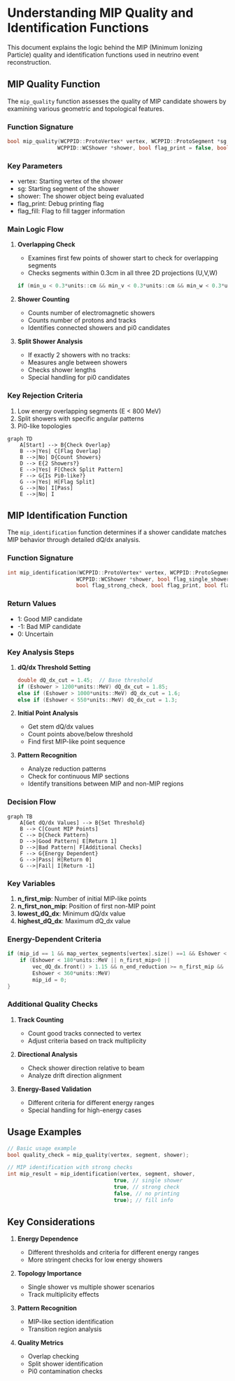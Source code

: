# Understanding MIP Quality and Identification Functions

This document explains the logic behind the MIP (Minimum Ionizing Particle) quality and identification functions used in neutrino event reconstruction.

## MIP Quality Function

The `mip_quality` function assesses the quality of MIP candidate showers by examining various geometric and topological features.

### Function Signature
```cpp
bool mip_quality(WCPPID::ProtoVertex* vertex, WCPPID::ProtoSegment *sg, 
                WCPPID::WCShower *shower, bool flag_print = false, bool flag_fill = false)
```

### Key Parameters

- vertex: Starting vertex of the shower
- sg: Starting segment of the shower
- shower: The shower object being evaluated
- flag_print: Debug printing flag
- flag_fill: Flag to fill tagger information

### Main Logic Flow

1. **Overlapping Check**
   - Examines first few points of shower start to check for overlapping segments
   - Checks segments within 0.3cm in all three 2D projections (U,V,W)
   ```cpp
   if (min_u < 0.3*units::cm && min_v < 0.3*units::cm && min_w < 0.3*units::cm)
   ```

2. **Shower Counting**
   - Counts number of electromagnetic showers
   - Counts number of protons and tracks
   - Identifies connected showers and pi0 candidates

3. **Split Shower Analysis**
   - If exactly 2 showers with no tracks:
   - Measures angle between showers
   - Checks shower lengths
   - Special handling for pi0 candidates

### Key Rejection Criteria

1. Low energy overlapping segments (E < 800 MeV)
2. Split showers with specific angular patterns
3. Pi0-like topologies

```mermaid
graph TD
    A[Start] --> B{Check Overlap}
    B -->|Yes| C[Flag Overlap]
    B -->|No| D{Count Showers}
    D --> E{2 Showers?}
    E -->|Yes| F[Check Split Pattern]
    F --> G{Is Pi0-like?}
    G -->|Yes| H[Flag Split]
    G -->|No| I[Pass]
    E -->|No| I
```

## MIP Identification Function

The `mip_identification` function determines if a shower candidate matches MIP behavior through detailed dQ/dx analysis.

### Function Signature
```cpp
int mip_identification(WCPPID::ProtoVertex* vertex, WCPPID::ProtoSegment *sg, 
                      WCPPID::WCShower *shower, bool flag_single_shower, 
                      bool flag_strong_check, bool flag_print, bool flag_fill)
```

### Return Values
- 1: Good MIP candidate
- -1: Bad MIP candidate
- 0: Uncertain

### Key Analysis Steps

1. **dQ/dx Threshold Setting**
   ```cpp
   double dQ_dx_cut = 1.45;  // Base threshold
   if (Eshower > 1200*units::MeV) dQ_dx_cut = 1.85;
   else if (Eshower > 1000*units::MeV) dQ_dx_cut = 1.6;
   else if (Eshower < 550*units::MeV) dQ_dx_cut = 1.3;
   ```

2. **Initial Point Analysis**
   - Get stem dQ/dx values
   - Count points above/below threshold
   - Find first MIP-like point sequence

3. **Pattern Recognition**
   - Analyze reduction patterns
   - Check for continuous MIP sections
   - Identify transitions between MIP and non-MIP regions

### Decision Flow

```mermaid
graph TB
    A[Get dQ/dx Values] --> B{Set Threshold}
    B --> C[Count MIP Points]
    C --> D{Check Pattern}
    D -->|Good Pattern| E[Return 1]
    D -->|Bad Pattern| F[Additional Checks]
    F --> G{Energy Dependent}
    G -->|Pass| H[Return 0]
    G -->|Fail| I[Return -1]
```

### Key Variables

1. **n_first_mip**: Number of initial MIP-like points
2. **n_first_non_mip**: Position of first non-MIP point
3. **lowest_dQ_dx**: Minimum dQ/dx value
4. **highest_dQ_dx**: Maximum dQ_dx value

### Energy-Dependent Criteria

```cpp
if (mip_id == 1 && map_vertex_segments[vertex].size() ==1 && Eshower < 500*units::MeV) {
    if (Eshower < 180*units::MeV || n_first_mip>0 || 
        vec_dQ_dx.front() > 1.15 && n_end_reduction >= n_first_mip && 
        Eshower < 360*units::MeV)
        mip_id = 0;
}
```

### Additional Quality Checks

1. **Track Counting**
   - Count good tracks connected to vertex
   - Adjust criteria based on track multiplicity

2. **Directional Analysis**
   - Check shower direction relative to beam
   - Analyze drift direction alignment

3. **Energy-Based Validation**
   - Different criteria for different energy ranges
   - Special handling for high-energy cases

## Usage Examples

```cpp
// Basic usage example
bool quality_check = mip_quality(vertex, segment, shower);

// MIP identification with strong checks
int mip_result = mip_identification(vertex, segment, shower, 
                                  true, // single shower
                                  true, // strong check
                                  false, // no printing
                                  true); // fill info
```

## Key Considerations

1. **Energy Dependence**
   - Different thresholds and criteria for different energy ranges
   - More stringent checks for low energy showers

2. **Topology Importance**
   - Single shower vs multiple shower scenarios
   - Track multiplicity effects

3. **Pattern Recognition**
   - MIP-like section identification
   - Transition region analysis

4. **Quality Metrics**
   - Overlap checking
   - Split shower identification
   - Pi0 contamination checks